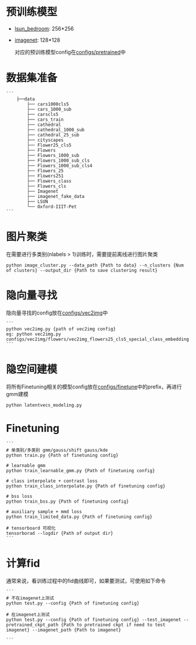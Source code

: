 # 预训练模型
- [lsun_bedroom](https://s3.eu-central-1.amazonaws.com/avg-projects/gan_stability/models/lsun_bedroom-df4e7dd2.pt): 256*256
- [imagenet](https://s3.eu-central-1.amazonaws.com/avg-projects/gan_stability/models/imagenet-8c505f47.pt): 128*128
  
    对应的预训练模型config在[configs/pretrained](configs/pretrained)中

# 数据集准备
    ```
        ├──data
            ├── cars1000cls5
            ├── cars_1000_sub
            ├── carscls5
            ├── cars_train
            ├── cathedral
            ├── cathedral_1000_sub
            ├── cathedral_25_sub
            ├── cityscapes
            ├── Flower25_cls5
            ├── Flowers
            ├── Flowers_1000_sub
            ├── Flowers_1000_sub_cls
            ├── Flowers_1000_sub_cls4
            ├── Flowers_25
            ├── Flowers251
            ├── Flowers_class
            ├── Flowers_cls
            ├── Imagenet
            ├── imagenet_fake_data
            ├── LSUN
            └── Oxford-IIIT-Pet
    ```

# 图片聚类
  在需要进行多类别(nlabels > 1)训练时，需要提前离线进行图片聚类

  ```
  python image_cluster.py --data_path {Path to data} --n_clusters {Num of clusters} --output_dir {Path to save clustering result}
  ```


# 隐向量寻找
  隐向量寻找的config放在[configs/vec2img](configs/vec2img)中

    ```
    python vec2img.py {path of vec2img config}
    eg: python vec2img.py configs/vec2img/flowers/vec2img_flowers25_cls5_special_class_embedding.yaml
    ```

# 隐空间建模
 将所有Finetuning相关的模型config放在[configs/finetune](configs/finetune)中的prefix，再进行gmm建模

 ```
 python latentvecs_modeling.py
 ```

# Finetuning
    ```
    # 单类别/多类别 gmm/gauss/shift gauss/kde
    python train.py {Path of finetuning config}

    # learnable gmm
    python train_learnable_gmm.py {Path of finetuning config}

    # class interpolate + contrast loss
    python train_class_interpolate.py {Path of finetuning config}

    # bss loss
    python train_bss.py {Path of finetuning config}

    # auxiliary sample + mmd loss
    python train_limited_data.py {Path of finetuning config}

    # tensorboard 可视化
    tensorborad --logdir {Path of output dir}
    ```

# 计算fid
  通常来说，看训练过程中的fid曲线即可，如果要测试，可使用如下命令
  
    ```
    # 不在imagenet上测试
    python test.py --config {Path of finetuning config}

    # 在imagenet上测试
    python test.py --config {Path of finetuning config} --test_imagenet --pretrained_ckpt_path {Path to pretrained ckpt if need to test imagenet} --imagenet_path {Path to imagenet}  
    
    ```

